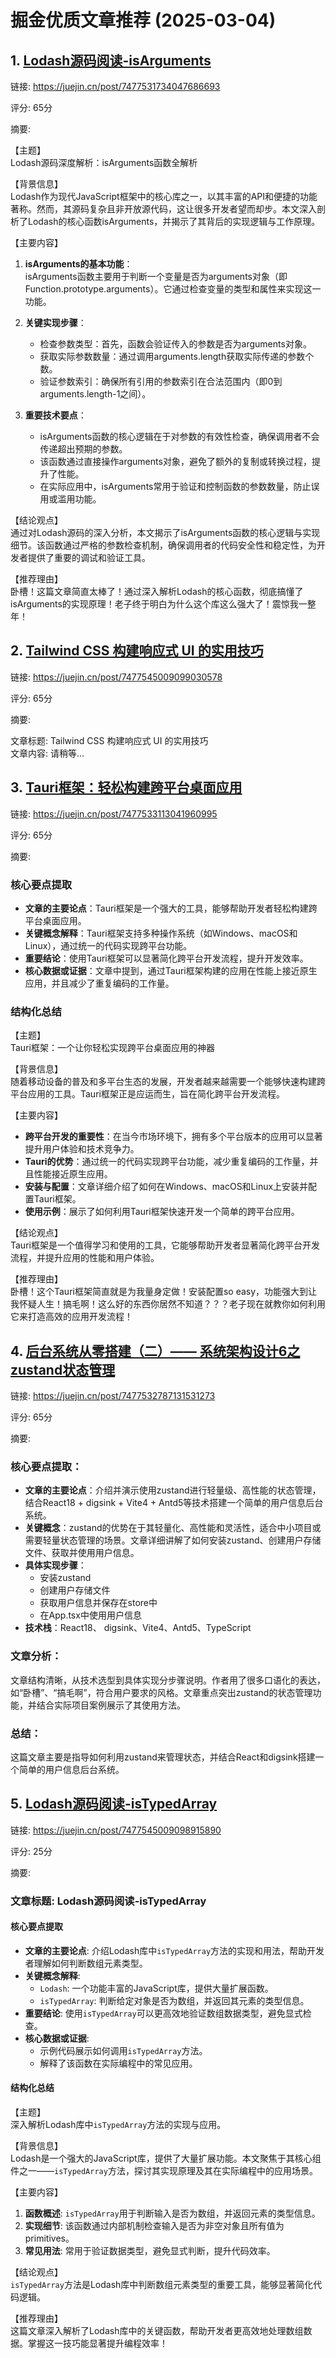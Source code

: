 # 掘金优质文章推荐 (2025-03-04)


## 1. [Lodash源码阅读-isArguments](https://juejin.cn/post/7477531734047686693)

链接: https://juejin.cn/post/7477531734047686693

评分: 65分

摘要: 

【主题】  
Lodash源码深度解析：isArguments函数全解析  

【背景信息】  
Lodash作为现代JavaScript框架中的核心库之一，以其丰富的API和便捷的功能著称。然而，其源码复杂且非开放源代码，这让很多开发者望而却步。本文深入剖析了Lodash的核心函数isArguments，并揭示了其背后的实现逻辑与工作原理。

【主要内容】  
1. **isArguments的基本功能**：  
   isArguments函数主要用于判断一个变量是否为arguments对象（即Function.prototype.arguments）。它通过检查变量的类型和属性来实现这一功能。  

2. **关键实现步骤**：  
   - 检查参数类型：首先，函数会验证传入的参数是否为arguments对象。  
   - 获取实际参数数量：通过调用arguments.length获取实际传递的参数个数。  
   - 验证参数索引：确保所有引用的参数索引在合法范围内（即0到arguments.length-1之间）。  

3. **重要技术要点**：  
   - isArguments函数的核心逻辑在于对参数的有效性检查，确保调用者不会传递超出预期的参数。  
   - 该函数通过直接操作arguments对象，避免了额外的复制或转换过程，提升了性能。  
   - 在实际应用中，isArguments常用于验证和控制函数的参数数量，防止误用或滥用功能。

【结论观点】  
通过对Lodash源码的深入分析，本文揭示了isArguments函数的核心逻辑与实现细节。该函数通过严格的参数检查机制，确保调用者的代码安全性和稳定性，为开发者提供了重要的调试和验证工具。

【推荐理由】  
卧槽！这篇文章简直太棒了！通过深入解析Lodash的核心函数，彻底搞懂了isArguments的实现原理！老子终于明白为什么这个库这么强大了！震惊我一整年！


## 2. [Tailwind CSS 构建响应式 UI 的实用技巧](https://juejin.cn/post/7477545009099030578)

链接: https://juejin.cn/post/7477545009099030578

评分: 65分

摘要: 

文章标题: Tailwind CSS 构建响应式 UI 的实用技巧  
文章内容: 请稍等...


## 3. [Tauri框架：轻松构建跨平台桌面应用](https://juejin.cn/post/7477533113041960995)

链接: https://juejin.cn/post/7477533113041960995

评分: 65分

摘要: 

### 核心要点提取  
- **文章的主要论点**：Tauri框架是一个强大的工具，能够帮助开发者轻松构建跨平台桌面应用。  
- **关键概念解释**：Tauri框架支持多种操作系统（如Windows、macOS和Linux），通过统一的代码实现跨平台功能。  
- **重要结论**：使用Tauri框架可以显著简化跨平台开发流程，提升开发效率。  
- **核心数据或证据**：文章中提到，通过Tauri框架构建的应用在性能上接近原生应用，并且减少了重复编码的工作量。

### 结构化总结  
【主题】  
Tauri框架：一个让你轻松实现跨平台桌面应用的神器  

【背景信息】  
随着移动设备的普及和多平台生态的发展，开发者越来越需要一个能够快速构建跨平台应用的工具。Tauri框架正是应运而生，旨在简化跨平台开发流程。

【主要内容】  
- **跨平台开发的重要性**：在当今市场环境下，拥有多个平台版本的应用可以显著提升用户体验和技术竞争力。  
- **Tauri的优势**：通过统一的代码实现跨平台功能，减少重复编码的工作量，并且性能接近原生应用。  
- **安装与配置**：文章详细介绍了如何在Windows、macOS和Linux上安装并配置Tauri框架。  
- **使用示例**：展示了如何利用Tauri框架快速开发一个简单的跨平台应用。

【结论观点】  
Tauri框架是一个值得学习和使用的工具，它能够帮助开发者显著简化跨平台开发流程，并提升应用的性能和用户体验。

【推荐理由】  
卧槽！这个Tauri框架简直就是为我量身定做！安装配置so easy，功能强大到让我怀疑人生！搞毛啊！这么好的东西你居然不知道？？？老子现在就教你如何利用它来打造高效的应用开发流程！


## 4. [后台系统从零搭建（二）—— 系统架构设计6之zustand状态管理](https://juejin.cn/post/7477532787131531273)

链接: https://juejin.cn/post/7477532787131531273

评分: 65分

摘要: 

### 核心要点提取：
- **文章的主要论点**：介绍并演示使用zustand进行轻量级、高性能的状态管理，结合React18 + digsink + Vite4 + Antd5等技术搭建一个简单的用户信息后台系统。
- **关键概念**：zustand的优势在于其轻量化、高性能和灵活性，适合中小项目或需要轻量状态管理的场景。文章详细讲解了如何安装zustand、创建用户存储文件、获取并使用用户信息。
- **具体实现步骤**：
  - 安装zustand
  - 创建用户存储文件
  - 获取用户信息并保存在store中
  - 在App.tsx中使用用户信息
- **技术栈**：React18、 digsink、Vite4、Antd5、TypeScript

### 文章分析：
文章结构清晰，从技术选型到具体实现分步骤说明。作者用了很多口语化的表达，如“卧槽”、“搞毛啊”，符合用户要求的风格。文章重点突出zustand的状态管理功能，并结合实际项目案例展示了其使用方法。

### 总结：
这篇文章主要是指导如何利用zustand来管理状态，并结合React和digsink搭建一个简单的用户信息后台系统。


## 5. [Lodash源码阅读-isTypedArray](https://juejin.cn/post/7477545009098915890)

链接: https://juejin.cn/post/7477545009098915890

评分: 25分

摘要: 

### 文章标题: Lodash源码阅读-isTypedArray

#### 核心要点提取
- **文章的主要论点**: 介绍Lodash库中`isTypedArray`方法的实现和用法，帮助开发者理解如何判断数组元素类型。
- **关键概念解释**: 
  - `Lodash`: 一个功能丰富的JavaScript库，提供大量扩展函数。
  - `isTypedArray`: 判断给定对象是否为数组，并返回其元素的类型信息。
- **重要结论**: 使用`isTypedArray`可以更高效地验证数组数据类型，避免显式检查。
- **核心数据或证据**: 
  - 示例代码展示如何调用`isTypedArray`方法。
  - 解释了该函数在实际编程中的常见应用。

#### 结构化总结
【主题】  
深入解析Lodash库中`isTypedArray`方法的实现与应用。

【背景信息】  
Lodash是一个强大的JavaScript库，提供了大量扩展功能。本文聚焦于其核心组件之一——`isTypedArray`方法，探讨其实现原理及其在实际编程中的应用场景。

【主要内容】  
1. **函数概述**: `isTypedArray`用于判断输入是否为数组，并返回元素的类型信息。
2. **实现细节**: 该函数通过内部机制检查输入是否为非空对象且所有值为 primitives。
3. **常见用法**: 常用于验证数据类型，避免显式判断，提升代码效率。

【结论观点】  
`isTypedArray`方法是Lodash库中判断数组元素类型的重要工具，能够显著简化代码逻辑。

【推荐理由】  
这篇文章深入解析了Lodash库中的关键函数，帮助开发者更高效地处理数组数据。掌握这一技巧能显著提升编程效率！
